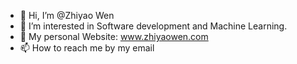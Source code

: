 - 👋 Hi, I’m @Zhiyao Wen
- 👀 I’m interested in Software development and Machine Learning.
- 💞️ My personal Website: www.zhiyaowen.com
- 📫 How to reach me by my email
